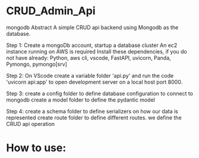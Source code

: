 # CRUD_Admin_Api
mongodb
Abstract
A simple CRUD api backend using Mongodb as the database.

Step 1:
Create a mongoDb account, startup a database cluster
An ec2 instance running on AWS is required
Install these dependencies, if you do not have already:
Python, aws cli, vscode, FastAPI, uvicorn, Panda, Pymongo, pymongo[srv]

Step 2:
On VScode create a variable folder 'api.py' and run the code 'uvicorn api:app' to open development server on a local host port 8000.


Step 3:
create a config folder to define database configuration to connect to mongodb 
create a model folder to define the pydantic model 


Step 4:
create a schema folder to define serializers on how our data is represented
create route folder to define different routes. we define the CRUD api operation

How to use:
=================

